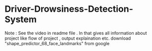# Driver-Drowsiness-Detection-System
Note : See the video in readme file . In that gives all information about project like flow of project , output explaination etc.
download "shape_predictor_68_face_landmarks" from google
